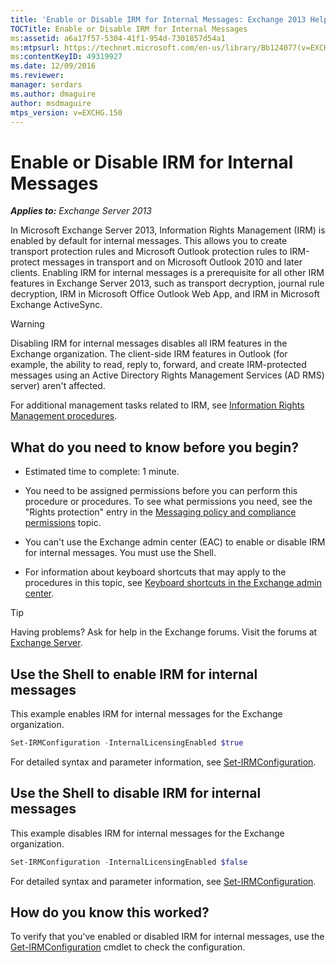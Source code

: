 ```yaml
---
title: 'Enable or Disable IRM for Internal Messages: Exchange 2013 Help'
TOCTitle: Enable or Disable IRM for Internal Messages
ms:assetid: a6a17f57-5304-41f1-954d-7301857d54a1
ms:mtpsurl: https://technet.microsoft.com/en-us/library/Bb124077(v=EXCHG.150)
ms:contentKeyID: 49319927
ms.date: 12/09/2016
ms.reviewer: 
manager: serdars
ms.author: dmaguire
author: msdmaguire
mtps_version: v=EXCHG.150
---
```


# Enable or Disable IRM for Internal Messages

_**Applies to:** Exchange Server 2013_

In Microsoft Exchange Server 2013, Information Rights Management (IRM) is enabled by default for internal messages. This allows you to create transport protection rules and Microsoft Outlook protection rules to IRM-protect messages in transport and on Microsoft Outlook 2010 and later clients. Enabling IRM for internal messages is a prerequisite for all other IRM features in Exchange Server 2013, such as transport decryption, journal rule decryption, IRM in Microsoft Office Outlook Web App, and IRM in Microsoft Exchange ActiveSync.

> [!WARNING]
> Disabling IRM for internal messages disables all IRM features in the Exchange organization. The client-side IRM features in Outlook (for example, the ability to read, reply to, forward, and create IRM-protected messages using an Active Directory Rights Management Services (AD&nbsp;RMS) server) aren't affected.

For additional management tasks related to IRM, see [Information Rights Management procedures](information-rights-management-procedures-exchange-2013-help.md).

## What do you need to know before you begin?

- Estimated time to complete: 1 minute.

- You need to be assigned permissions before you can perform this procedure or procedures. To see what permissions you need, see the "Rights protection" entry in the [Messaging policy and compliance permissions](messaging-policy-and-compliance-permissions-exchange-2013-help.md) topic.

- You can't use the Exchange admin center (EAC) to enable or disable IRM for internal messages. You must use the Shell.

- For information about keyboard shortcuts that may apply to the procedures in this topic, see [Keyboard shortcuts in the Exchange admin center](keyboard-shortcuts-in-the-exchange-admin-center-2013-help.md).

> [!TIP]
> Having problems? Ask for help in the Exchange forums. Visit the forums at [Exchange Server](https://go.microsoft.com/fwlink/p/?linkid=60612).

## Use the Shell to enable IRM for internal messages

This example enables IRM for internal messages for the Exchange organization.

```powershell
Set-IRMConfiguration -InternalLicensingEnabled $true
```

For detailed syntax and parameter information, see [Set-IRMConfiguration](https://technet.microsoft.com/en-us/library/dd979792\(v=exchg.150\)).

## Use the Shell to disable IRM for internal messages

This example disables IRM for internal messages for the Exchange organization.

```powershell
Set-IRMConfiguration -InternalLicensingEnabled $false
```

For detailed syntax and parameter information, see [Set-IRMConfiguration](https://technet.microsoft.com/en-us/library/dd979792\(v=exchg.150\)).

## How do you know this worked?

To verify that you've enabled or disabled IRM for internal messages, use the [Get-IRMConfiguration](https://technet.microsoft.com/en-us/library/dd776120\(v=exchg.150\)) cmdlet to check the configuration.
